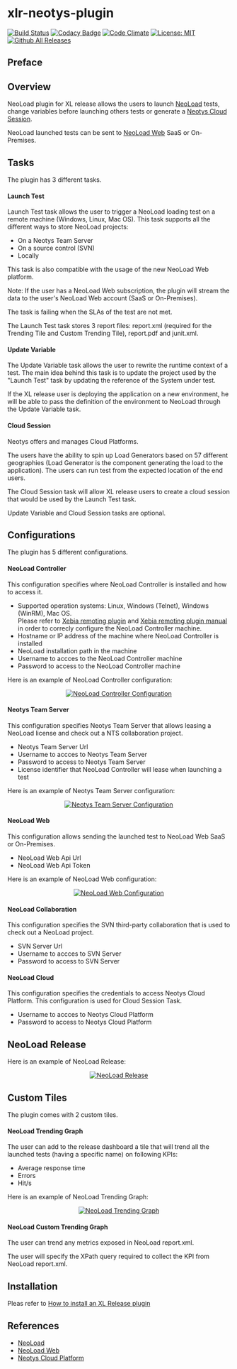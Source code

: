 # xlr-neotys-plugin

[![Build Status](https://travis-ci.org/xebialabs-community/xlr-neotys-plugin.svg?branch=master)](https://travis-ci.org/xebialabs-community/xlr-neotys-plugin)
[![Codacy Badge](https://api.codacy.com/project/badge/Grade/480e882e8e744d7484fe8c0060bbd070)](https://www.codacy.com/app/tjrandall/xlr-neotys-plugin_2?utm_source=github.com&amp;utm_medium=referral&amp;utm_content=xebialabs-community/xlr-neotys-plugin&amp;utm_campaign=Badge_Grade)
[![Code Climate](https://codeclimate.com/github/xebialabs-community/xlr-neotys-plugin/badges/gpa.svg)](https://codeclimate.com/github/xebialabs-community/xlr-neotys-plugin)
[![License: MIT][xlr-neotys-plugin-license-image] ][xlr-neotys-plugin-license-url]
[![Github All Releases][xlr-neotys-plugin-downloads-image]]()

[xlr-neotys-plugin-license-image]: https://img.shields.io/badge/License-MIT-yellow.svg
[xlr-neotys-plugin-license-url]: https://opensource.org/licenses/MIT
[xlr-neotys-plugin-downloads-image]: https://img.shields.io/github/downloads/xebialabs-community/xlr-neotys-plugin/total.svg

## Preface

## Overview
NeoLoad plugin for XL release allows the users to launch <a href="https://www.neotys.com/neoload/overview">NeoLoad</a> tests, change variables before launching others tests or generate a <a href="https://www.neotys.com/solutions/cloud-load-testing">Neotys Cloud Session</a>.

NeoLoad launched tests can be sent to <a href="https://www.neotys.com/neoload/features/neoload-web">NeoLoad Web</a> SaaS or On-Premises.

## Tasks
The plugin has 3 different tasks.
#### Launch Test
Launch Test task allows the user to trigger a NeoLoad loading test on a remote machine (Windows, Linux, Mac OS). This task supports all the different ways to store NeoLoad projects:
<ul>
    <li>On a Neotys Team Server</li>
    <li>On a source control (SVN)</li>
    <li>Locally</li>
</ul>
This task is also compatible with the usage of the new NeoLoad Web platform.

Note: If the user has a NeoLoad Web subscription, the plugin will stream the data to the user's NeoLoad Web account (SaaS or On-Premises).

The task is failing when the SLAs of the test are not met.

The Launch Test task stores 3 report files: report.xml (required for the Trending Tile and Custom Trending Tile), report.pdf and junit.xml.

#### Update Variable
The Update Variable task allows the user to rewrite the runtime context of a test. The main idea behind this task is to update the project used by the "Launch Test" task by updating the reference of the System under test.

If the XL release user is deploying the application on a new environment, he will be able to pass the definition of the environment to NeoLoad through the Update Variable task.

#### Cloud Session
Neotys offers and manages Cloud Platforms.

The users have the ability to spin up Load Generators based on 57 different geographies (Load Generator is the component generating the load to the application).
The users can run test from the expected location of the end users.

The Cloud Session task will allow XL release users to create a cloud session that would be used by the Launch Test task.

Update Variable and Cloud Session tasks are optional.

## Configurations
The plugin has 5 different configurations.

#### NeoLoad Controller
This configuration specifies where NeoLoad Controller is installed and how to access it.</p>
<ul>
    <li>Supported operation systems: Linux, Windows (Telnet), Windows (WinRM), Mac OS.<br>
        Please refer to <a href="https://docs.xebialabs.com/xl-platform/concept/remoting-plugin.html">Xebia remoting plugin</a> and <a href="https://docs.xebialabs.com/xl-deploy/4.5.x/remotingPluginManual.html">Xebia remoting plugin manual</a> in order to correcly configure the NeoLoad Controller machine.</li>
    <li>Hostname or IP address of the machine where NeoLoad Controller is installed</li>
    <li>NeoLoad installation path in the machine</li>
    <li>Username to accces to the NeoLoad Controller machine</li>
    <li>Password to access to the NeoLoad Controller machine</li>
</ul>
Here is an example of NeoLoad Controller configuration:

<p align="center"><a target="_blank" href="screenshots/NeoLoadControllerConfiguration.PNG"><img src="screenshots/NeoLoadControllerConfiguration.PNG" alt="NeoLoad Controller Configuration" style="max-width:100%;"></a></p>

#### Neotys Team Server
This configuration specifies Neotys Team Server that allows leasing a NeoLoad license and check out a NTS collaboration project.
<ul>
    <li>Neotys Team Server Url</li>
    <li>Username to accces to Neotys Team Server</li>
    <li>Password to access to Neotys Team Server</li>
    <li>License identifier that NeoLoad Controller will lease when launching a test</li>
</ul>
Here is an example of Neotys Team Server configuration:
<p align="center"><a target="_blank" href="screenshots/NeotysTeamServerConfiguration.PNG"><img src="screenshots/NeotysTeamServerConfiguration.PNG" alt="Neotys Team Server Configuration" style="max-width:100%;"></a></p>

#### NeoLoad Web
This configuration allows sending the launched test to NeoLoad Web SaaS or On-Premises.
<ul>
    <li>NeoLoad Web Api Url</li>
    <li>NeoLoad Web Api Token</li>
</ul>
Here is an example of NeoLoad Web configuration:
<p align="center"><a target="_blank" href="screenshots/NeoLoadWebConfiguration.PNG"><img src="screenshots/NeoLoadWebConfiguration.PNG" alt="NeoLoad Web Configuration" style="max-width:100%;"></a></p>

#### NeoLoad Collaboration</h4>
This configuration specifies the SVN third-party collaboration that is used to check out a NeoLoad project.
<ul>
    <li>SVN Server Url</li>
    <li>Username to accces to SVN Server</li>
    <li>Password to access to SVN Server</li>
</ul>

#### NeoLoad Cloud
This configuration specifies the credentials to access Neotys Cloud Platform. This configuration is used for Cloud Session Task.
<ul>
    <li>Username to accces to Neotys Cloud Platform</li>
    <li>Password to access to Neotys Cloud Platform</li>
</ul>

## NeoLoad Release
Here is an example of NeoLoad Release:
<p align="center"><a target="_blank" href="screenshots/NeoLoadRelease.PNG"><img src="screenshots/NeoLoadRelease.PNG" alt="NeoLoad Release" style="max-width:100%;"></a></p>


## Custom Tiles
The plugin comes with 2 custom tiles.</p>

#### NeoLoad Trending Graph
The user can add to the release dashboard a tile that will trend all the launched tests (having a specific name) on following KPIs:
<ul>
    <li>Average response time</li>
    <li>Errors</li>
    <li>Hit/s</li>
</ul>
Here is an example of NeoLoad Trending Graph:
<p align="center"><a target="_blank" href="screenshots/NeoLoadTrendingGraph.PNG"><img src="screenshots/NeoLoadTrendingGraph.PNG" alt="NeoLoad Trending Graph" style="max-width:100%;"></a></p>

#### NeoLoad Custom Trending Graph
The user can trend any metrics exposed in NeoLoad report.xml.

The user will specify the XPath query required to collect the KPI from NeoLoad report.xml.

## Installation
Pleas refer to <a href="https://docs.xebialabs.com/xl-release/how-to/install-or-remove-xl-release-plugins.html">How to install an XL Release plugin</a>

## References
<ul>
    <li><a href="https://www.neotys.com/neoload/overview">NeoLoad</a></li>
    <li><a href="https://neoload.saas.neotys.com/">NeoLoad Web</a></li>
    <li><a href="https://www.neotys.com/solutions/cloud-load-testing">Neotys Cloud Platform</a></li>
</ul>

